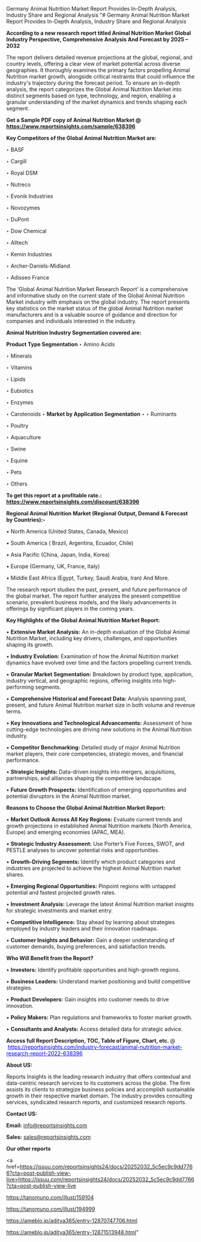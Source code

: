 Germany Animal Nutrition Market Report Provides In-Depth Analysis, Industry Share and Regional Analysis
"# Germany Animal Nutrition Market Report Provides In-Depth Analysis, Industry Share and Regional Analysis

<strong>According to a new research report titled Animal Nutrition Market Global Industry Perspective, Comprehensive Analysis And Forecast by 2025 – 2032</strong>

The report delivers detailed revenue projections at the global, regional, and country levels, offering a clear view of market potential across diverse geographies. It thoroughly examines the primary factors propelling Animal Nutrition market growth, alongside critical restraints that could influence the industry's trajectory during the forecast period. To ensure an in-depth analysis, the report categorizes the Global Animal Nutrition Market into distinct segments based on type, technology, and region, enabling a granular understanding of the market dynamics and trends shaping each segment.

<strong>Get a Sample PDF copy of Animal Nutrition Market </strong><strong>@<a href=https://www.reportsinsights.com/sample/638396 style=color:#0000ff;> https://www.reportsinsights.com/sample/638396</a></strong></font>

<strong>Key Competitors of the Global Animal Nutrition Market are:</strong>

‣ BASF

‣ Cargill

‣ Royal DSM

‣ Nutreco

‣ Evonik Industries

‣ Novozymes

‣ DuPont

‣ Dow Chemical

‣ Alltech

‣ Kemin Industries

‣ Archer-Daniels-Midland

‣ Adisseo France

The ‘Global Animal Nutrition Market Research Report’ is a comprehensive and informative study on the current state of the Global Animal Nutrition Market industry with emphasis on the global industry. The report presents key statistics on the market status of the global Animal Nutrition market manufacturers and is a valuable source of guidance and direction for companies and individuals interested in the industry.

<strong>Animal Nutrition Industry Segmentation covered are:</strong>

<strong>Product Type Segmentation</strong>
‣
Amino Acids

‣ Minerals

‣ Vitamins

‣ Lipids

‣ Eubiotics

‣ Enzymes

‣ Carotenoids
‣ 
<strong>Market by Application Segmentation</strong>
‣
‣  Ruminants

‣ Poultry

‣ Aquaculture

‣ Swine

‣ Equine

‣ Pets

‣ Others

<strong>To get this report at a profitable rate.: <a href=https://www.reportsinsights.com/discount/638396 style=color:#0000ff;>https://www.reportsinsights.com/discount/638396</a></strong></font>

<strong>Regional Animal Nutrition Market (Regional Output, Demand &amp; Forecast by Countries):-</strong>

• North America (United States, Canada, Mexico)

• South America ( Brazil, Argentina, Ecuador, Chile)

• Asia Pacific (China, Japan, India, Korea)

• Europe (Germany, UK, France, Italy)

• Middle East Africa (Egypt, Turkey, Saudi Arabia, Iran) And More.

The research report studies the past, present, and future performance of the global market. The report further analyzes the present competitive scenario, prevalent business models, and the likely advancements in offerings by significant players in the coming years.

<strong>Key Highlights of the Global Animal Nutrition Market Report:</strong>

• <strong>Extensive Market Analysis:</strong> An in-depth evaluation of the Global Animal Nutrition Market, including key drivers, challenges, and opportunities shaping its growth.

• <strong>Industry Evolution:</strong> Examination of how the Animal Nutrition market dynamics have evolved over time and the factors propelling current trends.

• <strong>Granular Market Segmentation:</strong> Breakdown by product type, application, industry vertical, and geographic regions, offering insights into high-performing segments.

• <strong>Comprehensive Historical and Forecast Data:</strong> Analysis spanning past, present, and future Animal Nutrition market size in both volume and revenue terms.

• <strong>Key Innovations and Technological Advancements:</strong> Assessment of how cutting-edge technologies are driving new solutions in the Animal Nutrition industry.

• <strong>Competitor Benchmarking:</strong> Detailed study of major Animal Nutrition market players, their core competencies, strategic moves, and financial performance.

• <strong>Strategic Insights:</strong> Data-driven insights into mergers, acquisitions, partnerships, and alliances shaping the competitive landscape.

• <strong>Future Growth Prospects:</strong> Identification of emerging opportunities and potential disruptors in the Animal Nutrition market.

<strong>Reasons to Choose the Global Animal Nutrition Market Report:</strong>

• <strong>Market Outlook Across All Key Regions:</strong> Evaluate current trends and growth projections in established Animal Nutrition markets (North America, Europe) and emerging economies (APAC, MEA).

• <strong>Strategic Industry Assessment:</strong> Use Porter’s Five Forces, SWOT, and PESTLE analyses to uncover potential risks and opportunities.

• <strong>Growth-Driving Segments:</strong> Identify which product categories and industries are projected to achieve the highest Animal Nutrition market shares.

• <strong>Emerging Regional Opportunities:</strong> Pinpoint regions with untapped potential and fastest projected growth rates.

• <strong>Investment Analysis:</strong> Leverage the latest Animal Nutrition market insights for strategic investments and market entry.

• <strong>Competitive Intelligence:</strong> Stay ahead by learning about strategies employed by industry leaders and their innovation roadmaps.

• <strong>Customer Insights and Behavior:</strong> Gain a deeper understanding of customer demands, buying preferences, and satisfaction trends.

<strong>Who Will Benefit from the Report?</strong>

• <strong>Investors:</strong> Identify profitable opportunities and high-growth regions.

• <strong>Business Leaders:</strong> Understand market positioning and build competitive strategies.

• <strong>Product Developers:</strong> Gain insights into customer needs to drive innovation.

• <strong>Policy Makers:</strong> Plan regulations and frameworks to foster market growth.

• <strong>Consultants and Analysts:</strong> Access detailed data for strategic advice.
</ul>
<strong>Access full Report Description, TOC, Table of Figure, Chart, etc. </strong>@  <a href=https://reportsinsights.com/industry-forecast/animal-nutrition-market-research-report-2022-638396 style=color:#0000ff;>https://reportsinsights.com/industry-forecast/animal-nutrition-market-research-report-2022-638396</a></font>

<strong><strong>About US</strong>:</strong>

Reports Insights is the leading research industry that offers contextual and data-centric research services to its customers across the globe. The firm assists its clients to strategize business policies and accomplish sustainable growth in their respective market domain. The industry provides consulting services, syndicated research reports, and customized research reports.

<strong>Contact US:</strong>

<p class=""""><b>Email:</b> <a href=mailto:info@reportsinsights.com>info@reportsinsights.com</a></p>
<p class=""""><b>Sales:</b> <a href=mailto:sales@reportsinsights.com>sales@reportsinsights.com</a></p>

<strong>Our other reports</strong>

<a href=https://issuu.com/reportsinsights24/docs/20252032_5c5ec9c9dd7766?cta=post-publish-view-live>https://issuu.com/reportsinsights24/docs/20252032_5c5ec9c9dd7766?cta=post-publish-view-live</a>

<a href=https://tanomuno.com/illust/159104>https://tanomuno.com/illust/159104</a>

<a href=https://tanomuno.com/illust/194999>https://tanomuno.com/illust/194999</a>

<a href=https://ameblo.jp/aditya365/entry-12870747706.html>https://ameblo.jp/aditya365/entry-12870747706.html</a>

<a href=https://ameblo.jp/aditya365/entry-12871513948.html>https://ameblo.jp/aditya365/entry-12871513948.html</a>"

